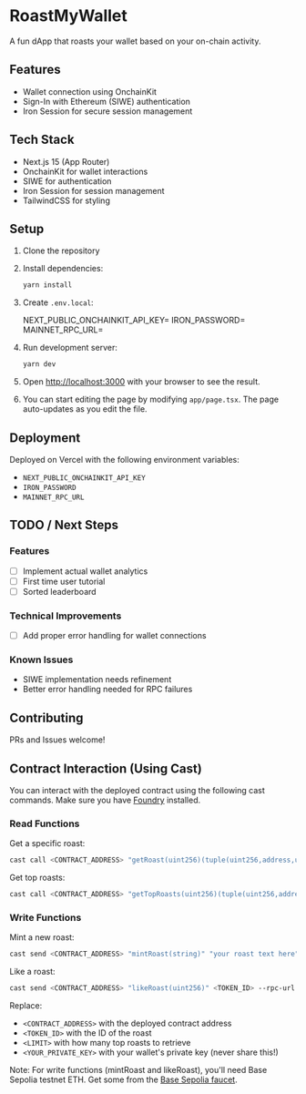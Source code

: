 # RoastMyWallet

A fun dApp that roasts your wallet based on your on-chain activity.

## Features
- Wallet connection using OnchainKit
- Sign-In with Ethereum (SIWE) authentication
- Iron Session for secure session management

## Tech Stack
- Next.js 15 (App Router)
- OnchainKit for wallet interactions
- SIWE for authentication
- Iron Session for session management
- TailwindCSS for styling

## Setup
1. Clone the repository

2. Install dependencies:
    ```bash
    yarn install
    ```
3. Create `.env.local`:

    NEXT_PUBLIC_ONCHAINKIT_API_KEY=<your-api-key>
    IRON_PASSWORD=<your-iron-password>
    MAINNET_RPC_URL=<your-mainnet-rpc-url>

4. Run development server:
    ```bash
    yarn dev
    ```

5. Open [http://localhost:3000](http://localhost:3000) with your browser to see the result.

6. You can start editing the page by modifying `app/page.tsx`. The page auto-updates as you edit the file.

## Deployment

Deployed on Vercel with the following environment variables:
- `NEXT_PUBLIC_ONCHAINKIT_API_KEY`
- `IRON_PASSWORD`
- `MAINNET_RPC_URL`

## TODO / Next Steps

### Features
- [ ] Implement actual wallet analytics
- [ ] First time user tutorial
- [ ] Sorted leaderboard

### Technical Improvements
- [ ] Add proper error handling for wallet connections

### Known Issues
- SIWE implementation needs refinement
- Better error handling needed for RPC failures

## Contributing
PRs and Issues welcome!

## Contract Interaction (Using Cast)
You can interact with the deployed contract using the following cast commands. Make sure you have [Foundry](https://book.getfoundry.sh/) installed.

### Read Functions

Get a specific roast:
```bash
cast call <CONTRACT_ADDRESS> "getRoast(uint256)(tuple(uint256,address,uint256,string,uint256))" <TOKEN_ID> --rpc-url https://sepolia.base.org
```

Get top roasts:
```bash
cast call <CONTRACT_ADDRESS> "getTopRoasts(uint256)(tuple(uint256,address,uint256,string,uint256)[])" <LIMIT> --rpc-url https://sepolia.base.org
```

### Write Functions

Mint a new roast:
```bash
cast send <CONTRACT_ADDRESS> "mintRoast(string)" "your roast text here" --rpc-url https://sepolia.base.org --private-key <YOUR_PRIVATE_KEY>
```

Like a roast:
```bash
cast send <CONTRACT_ADDRESS> "likeRoast(uint256)" <TOKEN_ID> --rpc-url https://sepolia.base.org --private-key <YOUR_PRIVATE_KEY>
```

Replace:
- `<CONTRACT_ADDRESS>` with the deployed contract address
- `<TOKEN_ID>` with the ID of the roast
- `<LIMIT>` with how many top roasts to retrieve
- `<YOUR_PRIVATE_KEY>` with your wallet's private key (never share this!)

Note: For write functions (mintRoast and likeRoast), you'll need Base Sepolia testnet ETH. Get some from the [Base Sepolia faucet](https://portal.cdp.coinbase.com/products/faucet).
